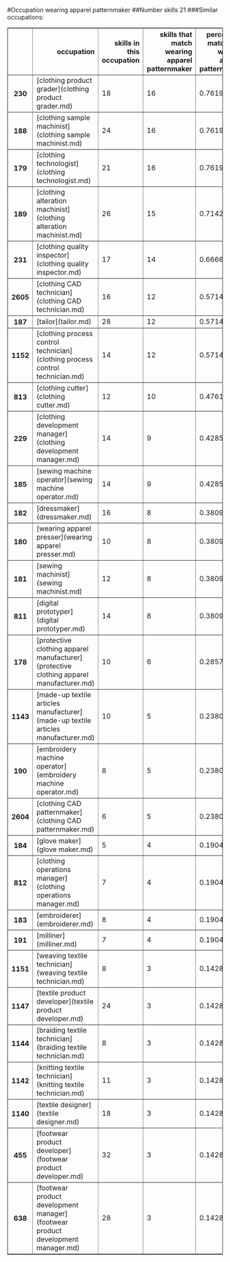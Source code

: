 #Occupation wearing apparel patternmaker
##Number skills 21
###Similar occupations:
<table border="1" class="dataframe">
  <thead>
    <tr style="text-align: right;">
      <th></th>
      <th>occupation</th>
      <th>skills in this occupation</th>
      <th>skills that match wearing apparel patternmaker</th>
      <th>percentage match with wearing apparel patternmaker</th>
      <th>skills not in wearing apparel patternmaker</th>
    </tr>
  </thead>
  <tbody>
    <tr>
      <th>230</th>
      <td>[clothing product grader](clothing product grader.md)</td>
      <td>18</td>
      <td>16</td>
      <td>0.761905</td>
      <td>2</td>
    </tr>
    <tr>
      <th>188</th>
      <td>[clothing sample machinist](clothing sample machinist.md)</td>
      <td>24</td>
      <td>16</td>
      <td>0.761905</td>
      <td>8</td>
    </tr>
    <tr>
      <th>179</th>
      <td>[clothing technologist](clothing technologist.md)</td>
      <td>21</td>
      <td>16</td>
      <td>0.761905</td>
      <td>5</td>
    </tr>
    <tr>
      <th>189</th>
      <td>[clothing alteration machinist](clothing alteration machinist.md)</td>
      <td>26</td>
      <td>15</td>
      <td>0.714286</td>
      <td>11</td>
    </tr>
    <tr>
      <th>231</th>
      <td>[clothing quality inspector](clothing quality inspector.md)</td>
      <td>17</td>
      <td>14</td>
      <td>0.666667</td>
      <td>3</td>
    </tr>
    <tr>
      <th>2605</th>
      <td>[clothing CAD technician](clothing CAD technician.md)</td>
      <td>16</td>
      <td>12</td>
      <td>0.571429</td>
      <td>4</td>
    </tr>
    <tr>
      <th>187</th>
      <td>[tailor](tailor.md)</td>
      <td>28</td>
      <td>12</td>
      <td>0.571429</td>
      <td>16</td>
    </tr>
    <tr>
      <th>1152</th>
      <td>[clothing process control technician](clothing process control technician.md)</td>
      <td>14</td>
      <td>12</td>
      <td>0.571429</td>
      <td>2</td>
    </tr>
    <tr>
      <th>813</th>
      <td>[clothing cutter](clothing cutter.md)</td>
      <td>12</td>
      <td>10</td>
      <td>0.476190</td>
      <td>2</td>
    </tr>
    <tr>
      <th>229</th>
      <td>[clothing development manager](clothing development manager.md)</td>
      <td>14</td>
      <td>9</td>
      <td>0.428571</td>
      <td>5</td>
    </tr>
    <tr>
      <th>185</th>
      <td>[sewing machine operator](sewing machine operator.md)</td>
      <td>14</td>
      <td>9</td>
      <td>0.428571</td>
      <td>5</td>
    </tr>
    <tr>
      <th>182</th>
      <td>[dressmaker](dressmaker.md)</td>
      <td>16</td>
      <td>8</td>
      <td>0.380952</td>
      <td>8</td>
    </tr>
    <tr>
      <th>180</th>
      <td>[wearing apparel presser](wearing apparel presser.md)</td>
      <td>10</td>
      <td>8</td>
      <td>0.380952</td>
      <td>2</td>
    </tr>
    <tr>
      <th>181</th>
      <td>[sewing machinist](sewing machinist.md)</td>
      <td>12</td>
      <td>8</td>
      <td>0.380952</td>
      <td>4</td>
    </tr>
    <tr>
      <th>811</th>
      <td>[digital prototyper](digital prototyper.md)</td>
      <td>14</td>
      <td>8</td>
      <td>0.380952</td>
      <td>6</td>
    </tr>
    <tr>
      <th>178</th>
      <td>[protective clothing apparel manufacturer](protective clothing apparel manufacturer.md)</td>
      <td>10</td>
      <td>6</td>
      <td>0.285714</td>
      <td>4</td>
    </tr>
    <tr>
      <th>1143</th>
      <td>[made-up textile articles manufacturer](made-up textile articles manufacturer.md)</td>
      <td>10</td>
      <td>5</td>
      <td>0.238095</td>
      <td>5</td>
    </tr>
    <tr>
      <th>190</th>
      <td>[embroidery machine operator](embroidery machine operator.md)</td>
      <td>8</td>
      <td>5</td>
      <td>0.238095</td>
      <td>3</td>
    </tr>
    <tr>
      <th>2604</th>
      <td>[clothing CAD patternmaker](clothing CAD patternmaker.md)</td>
      <td>6</td>
      <td>5</td>
      <td>0.238095</td>
      <td>1</td>
    </tr>
    <tr>
      <th>184</th>
      <td>[glove maker](glove maker.md)</td>
      <td>5</td>
      <td>4</td>
      <td>0.190476</td>
      <td>1</td>
    </tr>
    <tr>
      <th>812</th>
      <td>[clothing operations manager](clothing operations manager.md)</td>
      <td>7</td>
      <td>4</td>
      <td>0.190476</td>
      <td>3</td>
    </tr>
    <tr>
      <th>183</th>
      <td>[embroiderer](embroiderer.md)</td>
      <td>8</td>
      <td>4</td>
      <td>0.190476</td>
      <td>4</td>
    </tr>
    <tr>
      <th>191</th>
      <td>[milliner](milliner.md)</td>
      <td>7</td>
      <td>4</td>
      <td>0.190476</td>
      <td>3</td>
    </tr>
    <tr>
      <th>1151</th>
      <td>[weaving textile technician](weaving textile technician.md)</td>
      <td>8</td>
      <td>3</td>
      <td>0.142857</td>
      <td>5</td>
    </tr>
    <tr>
      <th>1147</th>
      <td>[textile product developer](textile product developer.md)</td>
      <td>24</td>
      <td>3</td>
      <td>0.142857</td>
      <td>21</td>
    </tr>
    <tr>
      <th>1144</th>
      <td>[braiding textile technician](braiding textile technician.md)</td>
      <td>8</td>
      <td>3</td>
      <td>0.142857</td>
      <td>5</td>
    </tr>
    <tr>
      <th>1142</th>
      <td>[knitting textile technician](knitting textile technician.md)</td>
      <td>11</td>
      <td>3</td>
      <td>0.142857</td>
      <td>8</td>
    </tr>
    <tr>
      <th>1140</th>
      <td>[textile designer](textile designer.md)</td>
      <td>18</td>
      <td>3</td>
      <td>0.142857</td>
      <td>15</td>
    </tr>
    <tr>
      <th>455</th>
      <td>[footwear product developer](footwear product developer.md)</td>
      <td>32</td>
      <td>3</td>
      <td>0.142857</td>
      <td>29</td>
    </tr>
    <tr>
      <th>638</th>
      <td>[footwear product development manager](footwear product development manager.md)</td>
      <td>28</td>
      <td>3</td>
      <td>0.142857</td>
      <td>25</td>
    </tr>
  </tbody>
</table>
